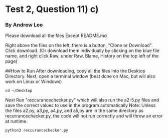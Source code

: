 # Test 2, Question 11) c)

### By Andrew Lee


Please download all the files Except README.md

Right above the files on the left, there is a button, "Clone or Download". Click download. (Or download them individually by clicking on the blue file name, and right click Raw, under Raw, Blame, History on the top left of the page)

##How to Run
After downloading, copy all the files into the Desktop Directory.
Next, open a terminal window (best done on Mac, but will also work on Linux or Windows)
    
    cd ~/Desktop
    
Next Run "reccurancechecker.py" which will also run the a2-5.py files and save the correct values to use in the program automatically
Note: Unless the files a2.py, a3,py, a4,py, and a5,py are in the same directory as recurrancechecker.py, the code will not run correctly and will throw an error at runtime.

    python3 reccurancechecker.py